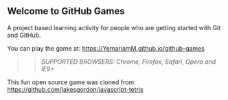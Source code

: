 ## Welcome to GitHub Games

A project based learning activity for people who are getting started with Git and GitHub.

You can play the game at: https://YemariamM.github.io/github-games

>> _*SUPPORTED BROWSERS*: Chrome, Firefox, Safari, Opera and IE9+_

This fun open source game was cloned from: https://github.com/jakesgordon/javascript-tetris
